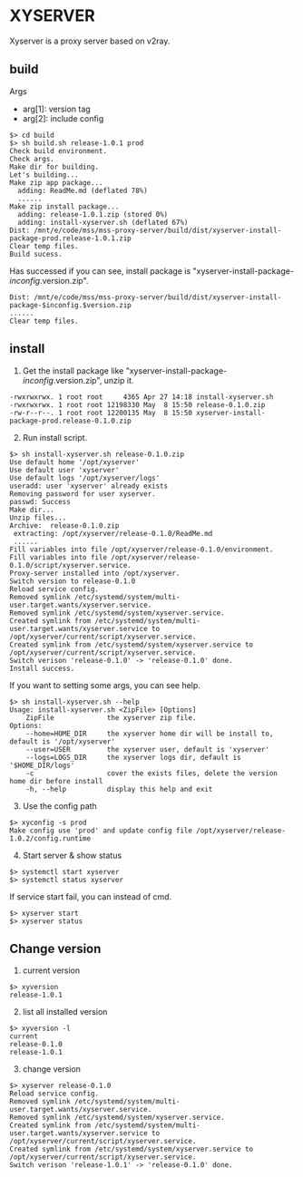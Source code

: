 # XYSERVER

Xyserver is a proxy server based on v2ray.

## build

Args

* arg[1]: version tag
* arg[2]: include config

```
$> cd build
$> sh build.sh release-1.0.1 prod
Check build environment.
Check args.
Make dir for building.
Let's building...
Make zip app package...
  adding: ReadMe.md (deflated 78%)
  ......
Make zip install package...
  adding: release-1.0.1.zip (stored 0%)
  adding: install-xyserver.sh (deflated 67%)
Dist: /mnt/e/code/mss/mss-proxy-server/build/dist/xyserver-install-package-prod.release-1.0.1.zip
Clear temp files.
Build sucess.
```

Has successed if you can see, install package is "xyserver-install-package-$inconfig.$version.zip".

```
Dist: /mnt/e/code/mss/mss-proxy-server/build/dist/xyserver-install-package-$inconfig.$version.zip
......
Clear temp files.
```

## install

1. Get the install package like "xyserver-install-package-$inconfig.$version.zip", unzip it.

```
-rwxrwxrwx. 1 root root     4365 Apr 27 14:18 install-xyserver.sh
-rwxrwxrwx. 1 root root 12198330 May  8 15:50 release-0.1.0.zip
-rw-r--r--. 1 root root 12200135 May  8 15:50 xyserver-install-package-prod.release-0.1.0.zip
```

2. Run install script.

```
$> sh install-xyserver.sh release-0.1.0.zip 
Use default home '/opt/xyserver'
Use default user 'xyserver'
Use default logs '/opt/xyserver/logs'
useradd: user 'xyserver' already exists
Removing password for user xyserver.
passwd: Success
Make dir...
Unzip files...
Archive:  release-0.1.0.zip
 extracting: /opt/xyserver/release-0.1.0/ReadMe.md  
 ......
Fill variables into file /opt/xyserver/release-0.1.0/environment.
Fill variables into file /opt/xyserver/release-0.1.0/script/xyserver.service.
Proxy-server installed into /opt/xyserver.
Switch version to release-0.1.0
Reload service config.
Removed symlink /etc/systemd/system/multi-user.target.wants/xyserver.service.
Removed symlink /etc/systemd/system/xyserver.service.
Created symlink from /etc/systemd/system/multi-user.target.wants/xyserver.service to /opt/xyserver/current/script/xyserver.service.
Created symlink from /etc/systemd/system/xyserver.service to /opt/xyserver/current/script/xyserver.service.
Switch verison 'release-0.1.0' -> 'release-0.1.0' done.
Install success.
```

If you want to setting some args, you can see help.

```
$> sh install-xyserver.sh --help
Usage: install-xyserver.sh <ZipFile> [Options]
    ZipFile             the xyserver zip file.
Options:
    --home=HOME_DIR     the xyserver home dir will be install to, default is '/opt/xyserver'
    --user=USER         the xyserver user, default is 'xyserver'
    --logs=LOGS_DIR     the xyserver logs dir, default is '$HOME_DIR/logs'
    -c                  cover the exists files, delete the version home dir before install
    -h, --help          display this help and exit
```

3. Use the config path

```
$> xyconfig -s prod
Make config use 'prod' and update config file /opt/xyserver/release-1.0.2/config.runtime
```

4. Start server & show status

```
$> systemctl start xyserver
$> systemctl status xyserver
```

If service start fail, you can instead of cmd.

```
$> xyserver start
$> xyserver status
```

## Change version

1. current version

```
$> xyversion
release-1.0.1
```

2. list all installed version

```
$> xyversion -l
current
release-0.1.0
release-1.0.1
```

3. change version

```
$> xyserver release-0.1.0
Reload service config.
Removed symlink /etc/systemd/system/multi-user.target.wants/xyserver.service.
Removed symlink /etc/systemd/system/xyserver.service.
Created symlink from /etc/systemd/system/multi-user.target.wants/xyserver.service to /opt/xyserver/current/script/xyserver.service.
Created symlink from /etc/systemd/system/xyserver.service to /opt/xyserver/current/script/xyserver.service.
Switch verison 'release-1.0.1' -> 'release-0.1.0' done.
```
